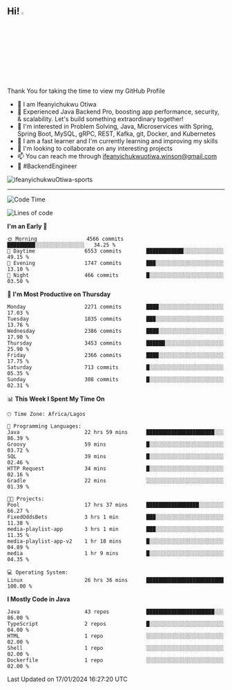 <!-- BLOG-POST-LIST:START --><!-- BLOG-POST-LIST:END -->

## Hi! <img src="https://media.giphy.com/media/hvRJCLFzcasrR4ia7z/giphy.gif" width="4%"> 

Thank You for taking the time to view my GitHub Profile

- 👋 I am Ifeanyichukwu Otiwa
- 🚀 Experienced Java Backend Pro, boosting app performance, security, & scalability. Let's build something extraordinary together!
- 👀 I'm interested in Problem Solving, Java, Microservices with Spring, Spring Boot, MySQL, gRPC, REST, Kafka, git, Docker, and Kubernetes
- 🌱 I am a fast learner and I'm currently learning and improving my skills
- 💞️ I'm looking to collaborate on any interesting projects
- 📫 You can reach me through ifeanyichukwuotiwa.winson@gmail.com
- 🚀 #BackendEngineer

<p align="left" marginTop="10px"> <img src="https://komarev.com/ghpvc/?username=ifeanyichukwuOtiwa-sports&label=Profile%20views&color=0e75b6&style=for-the-badge" alt="ifeanyichukwuOtiwa-sports" /> </p>

***

<!--START_SECTION:waka-->
![Code Time](http://img.shields.io/badge/Code%20Time-2%2C132%20hrs%2023%20mins-blue)

![Lines of code](https://img.shields.io/badge/From%20Hello%20World%20I%27ve%20Written-4.8%20million%20lines%20of%20code-blue)

**I'm an Early 🐤** 

```text
🌞 Morning                4566 commits        █████████░░░░░░░░░░░░░░░░   34.25 % 
🌆 Daytime                6553 commits        ████████████░░░░░░░░░░░░░   49.15 % 
🌃 Evening                1747 commits        ███░░░░░░░░░░░░░░░░░░░░░░   13.10 % 
🌙 Night                  466 commits         █░░░░░░░░░░░░░░░░░░░░░░░░   03.50 % 
```
📅 **I'm Most Productive on Thursday** 

```text
Monday                   2271 commits        ████░░░░░░░░░░░░░░░░░░░░░   17.03 % 
Tuesday                  1835 commits        ███░░░░░░░░░░░░░░░░░░░░░░   13.76 % 
Wednesday                2386 commits        ████░░░░░░░░░░░░░░░░░░░░░   17.90 % 
Thursday                 3453 commits        ██████░░░░░░░░░░░░░░░░░░░   25.90 % 
Friday                   2366 commits        ████░░░░░░░░░░░░░░░░░░░░░   17.75 % 
Saturday                 713 commits         █░░░░░░░░░░░░░░░░░░░░░░░░   05.35 % 
Sunday                   308 commits         █░░░░░░░░░░░░░░░░░░░░░░░░   02.31 % 
```


📊 **This Week I Spent My Time On** 

```text
🕑︎ Time Zone: Africa/Lagos

💬 Programming Languages: 
Java                     22 hrs 59 mins      ██████████████████████░░░   86.39 % 
Groovy                   59 mins             █░░░░░░░░░░░░░░░░░░░░░░░░   03.72 % 
SQL                      39 mins             █░░░░░░░░░░░░░░░░░░░░░░░░   02.46 % 
HTTP Request             34 mins             █░░░░░░░░░░░░░░░░░░░░░░░░   02.16 % 
Gradle                   22 mins             ░░░░░░░░░░░░░░░░░░░░░░░░░   01.39 % 

🐱‍💻 Projects: 
Pool                     17 hrs 37 mins      █████████████████░░░░░░░░   66.27 % 
FixedOddsBets            3 hrs 1 min         ███░░░░░░░░░░░░░░░░░░░░░░   11.38 % 
media-playlist-app       3 hrs 1 min         ███░░░░░░░░░░░░░░░░░░░░░░   11.35 % 
media-playlist-app-v2    1 hr 18 mins        █░░░░░░░░░░░░░░░░░░░░░░░░   04.89 % 
media                    1 hr 9 mins         █░░░░░░░░░░░░░░░░░░░░░░░░   04.35 % 

💻 Operating System: 
Linux                    26 hrs 36 mins      █████████████████████████   100.00 % 
```

**I Mostly Code in Java** 

```text
Java                     43 repos            ██████████████████████░░░   86.00 % 
TypeScript               2 repos             █░░░░░░░░░░░░░░░░░░░░░░░░   04.00 % 
HTML                     1 repo              ░░░░░░░░░░░░░░░░░░░░░░░░░   02.00 % 
Shell                    1 repo              ░░░░░░░░░░░░░░░░░░░░░░░░░   02.00 % 
Dockerfile               1 repo              ░░░░░░░░░░░░░░░░░░░░░░░░░   02.00 % 
```




 Last Updated on 17/01/2024 16:27:20 UTC
<!--END_SECTION:waka-->

<!--
<p align="center">
![trophy](https://github-profile-trophy.vercel.app/?username=ifeanyichukwuOtiwa-sports&theme=onedark) (https://github.com/ryo-ma/github-profile-trophy)
</p>
-->

<!---
ifeanyi-otiwa/ifeanyi-otiwa is a ✨ special ✨ repository because its `README.md` (this file) appears on your GitHub profile.
You can click the Preview link to take a look at your changes.
--->
